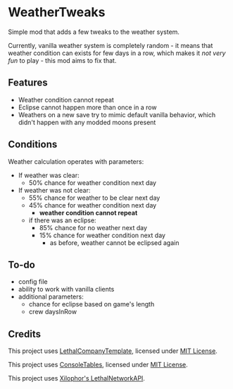 # WeatherTweaks

Simple mod that adds a few tweaks to the weather system.

Currently, vanilla weather system is completely random - it means that weather condition can exists for few days in a row, which makes it _not very fun_ to play - this mod aims to fix that.

## Features

- Weather condition cannot repeat
- Eclipse cannot happen more than once in a row
- Weathers on a new save try to mimic default vanilla behavior, which didn't happen with any modded moons present

## Conditions

Weather calculation operates with parameters:

- If weather was clear:
  - 50% chance for weather condition next day
- If weather was not clear:
  - 55% chance for weather to be clear next day
  - 45% chance for weather condition next day
    - **weather condition cannot repeat**
  - if there was an eclipse:
    - 85% chance for no weather next day
    - 15% chance for weather condition next day
      - as before, weather cannot be eclipsed again

## To-do

- config file
- ability to work with vanilla clients
- additional parameters:
  - chance for eclipse based on game's length
  - crew daysInRow

## Credits

This project uses [LethalCompanyTemplate](https://github.com/LethalCompany/LethalCompanyTemplate), licensed under [MIT License](https://github.com/LethalCompany/LethalCompanyTemplate/blob/main/LICENSE).

This project uses [ConsoleTables](https://github.com/khalidabuhakmeh/ConsoleTables), licensed under [MIT License](https://github.com/khalidabuhakmeh/ConsoleTables/blob/main/LICENSE).

This project uses [Xilophor's LethalNetworkAPI](https://github.com/Xilophor/LethalNetworkAPI).
